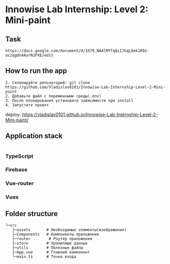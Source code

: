 # Innowise Lab Internship: Level 2: Mini-paint

## Task
```
https://docs.google.com/document/d/1K79_NA4lMYfqQiIJGqLDek1K9z-oc2qg8n4AvrN1PXE/edit
```

## How to run the app
```
1. Склонируйте репозиторий: git clone https://github.com/Vladislav0101/Innowise-Lab-Internship-Level-2-Mini-paint
2. Добавьте файл с переменными среды(.env)
3. После клонирования установите зависимости npm install
4. Запустите проект
```
deploy: https://vladislav0101.github.io/Innowise-Lab-Internship-Level-2-Mini-paint/

## Application stack
```
```

### TypeScript
### Firebase
### Vue-router
### Vuex

## Folder structure
```
└─src
   ├─assets       # Необходимые элементы(изображения)
   ├─Components   # Компоненты приложения
   ├─router        # Роутер приложения
   ├─store        # Хранилище данных
   ├─utils        # Полезные файлы
   ├─App.vue      # Главный компонент
   └─main.ts      # Точка входа

